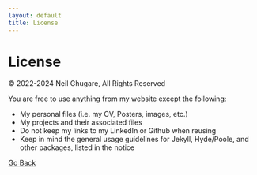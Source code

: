 ```yaml
---
layout: default
title: License
---
```


# License

© 2022-2024 Neil Ghugare, All Rights Reserved

You are free to use anything from my website except the following:

* My personal files (i.e. my CV, Posters, images, etc.)
* My projects and their associated files 
* Do not keep my links to my LinkedIn or Github when reusing
* Keep in mind the general usage guidelines for Jekyll, Hyde/Poole, and other packages, listed in the notice

[Go Back](/index.html)